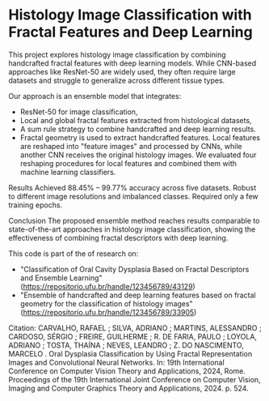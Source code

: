 # Histology Image Classification with Fractal Features and Deep Learning
This project explores histology image classification by combining handcrafted fractal features with deep learning models. While CNN-based approaches like ResNet-50 are widely used, they often require large datasets and struggle to generalize across different tissue types.

Our approach is an ensemble model that integrates:

- ResNet-50 for image classification,
- Local and global fractal features extracted from histological datasets,
- A sum rule strategy to combine handcrafted and deep learning results.
- Fractal geometry is used to extract handcrafted features. Local features are reshaped into "feature images" and processed by CNNs, while another CNN receives the original histology images. We evaluated four reshaping procedures for local features and combined them with machine learning classifiers.

Results
Achieved 88.45% – 99.77% accuracy across five datasets.
Robust to different image resolutions and imbalanced classes.
Required only a few training epochs.

Conclusion
The proposed ensemble method reaches results comparable to state-of-the-art approaches in histology image classification, showing the effectiveness of combining fractal descriptors with deep learning.

This code is part of the of research on:
- "Classification of Oral Cavity Dysplasia Based on Fractal Descriptors and Ensemble Learning" (https://repositorio.ufu.br/handle/123456789/43129)
- "Ensemble of handcrafted and deep learning features based on fractal geometry for the classification of histology images" (https://repositorio.ufu.br/handle/123456789/33905)

Citation: 
CARVALHO, RAFAEL ; SILVA, ADRIANO ; MARTINS, ALESSANDRO ; CARDOSO, SÉRGIO ; FREIRE, GUILHERME ; R. DE FARIA, PAULO ; LOYOLA, ADRIANO ; TOSTA, THAÍNA ; NEVES, LEANDRO ; Z. DO NASCIMENTO, MARCELO . Oral Dysplasia Classification by Using Fractal Representation Images and Convolutional Neural Networks. In: 19th International Conference on Computer Vision Theory and Applications, 2024, Rome. Proceedings of the 19th International Joint Conference on Computer Vision, Imaging and Computer Graphics Theory and Applications, 2024. p. 524.
